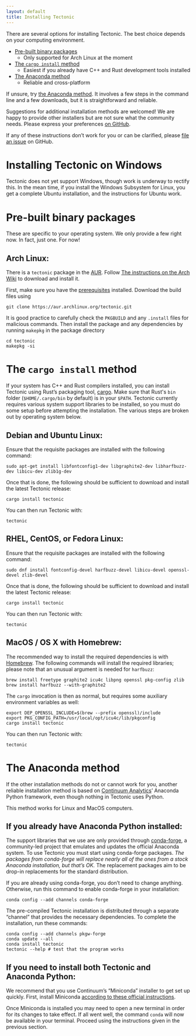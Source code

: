 ```yaml
---
layout: default
title: Installing Tectonic
---
```


There are several options for installing Tectonic. The best choice depends on
your computing environment.

- [Pre-built binary packages](#pre-built-binary-packages)
  - Only supported for Arch Linux at the moment
- [The `cargo install` method](#the-cargo-install-method)
  - Easiest if you already have C++ and Rust development tools installed
- [The Anaconda method](#the-anaconda-method)
  - Reliable and cross-platform

If unsure, try [the Anaconda method](#the-anaconda-method). It involves a few
steps in the command line and a few downloads, but it is straightforward and
reliable.

<p class="bs-callout bs-callout-warning">Suggestions for additional
installation methods are welcomed! We are happy to provide other installers
but are not sure what the community needs. Please express your preferences <a
href="https://github.com/tectonic-typesetting/tectonic-typesetting.github.io/issues/1">on
GitHub</a>.</p>

<p class="bs-callout bs-callout-warning">If any of these instructions don’t
work for you or can be clarified, please <a
href="https://github.com/tectonic-typesetting/tectonic-typesetting.github.io/issues/">file
an issue</a> on GitHub.</p>


# Installing Tectonic on Windows

Tectonic does not yet support Windows, though work is underway to rectify this.
In the mean time, if you install the Windows Subsystem for Linux, you get a
complete Ubuntu installation, and the instructions for Ubuntu work.


# Pre-built binary packages

These are specific to your operating system. We only provide a few right now.
In fact, just one. For now!

## Arch Linux:

There is a `tectonic` package in the
[AUR](https://aur.archlinux.org/packages/tectonic/).
Follow
[The instructions on the Arch Wiki](https://wiki.archlinux.org/index.php/Arch_User_Repository#Installing_packages)
to download and install it.

First, make sure you have the
[prerequisites](https://wiki.archlinux.org/index.php/Arch_User_Repository#Prerequisites)
installed.
Download the build files using
```
git clone https://aur.archlinux.org/tectonic.git
```
It is good practice to carefully check the `PKGBUILD`
and any `.install` files for malicious commands.
Then install the package and any dependencies
by running `makepkg` in the package directory
```
cd tectonic
makepkg -si
```

# The `cargo install` method

If your system has C++ and Rust compilers installed, you can install Tectonic
using Rust’s packaging tool, [cargo](http://doc.crates.io/index.html).
Make sure that Rust's `bin` folder (`$HOME/.cargo/bin` by default) is in
your `$PATH`.
Tectonic currently requires various system support libraries to be installed,
so you must do some setup before attempting the installation. The various
steps are broken out by operating system below.

## Debian and Ubuntu Linux:

Ensure that the requisite packages are installed with the following command:

```
sudo apt-get install libfontconfig1-dev libgraphite2-dev libharfbuzz-dev libicu-dev zlib1g-dev
```

Once that is done, the following should be sufficient to download and install
the latest Tectonic release:

```
cargo install tectonic
```

You can then run Tectonic with:

```
tectonic
```

## RHEL, CentOS, or Fedora Linux:

Ensure that the requisite packages are installed with the following command:

```
sudo dnf install fontconfig-devel harfbuzz-devel libicu-devel openssl-devel zlib-devel
```

Once that is done, the following should be sufficient to download and install
the latest Tectonic release:

```
cargo install tectonic
```

You can then run Tectonic with:

```
tectonic
```

## MacOS / OS X with Homebrew:

The recommended way to install the required dependencies is with
[Homebrew](http://brew.sh). The following commands will install the required
libraries; please note that an unusual argument is needed for `harfbuzz`:

```
brew install freetype graphite2 icu4c libpng openssl pkg-config zlib
brew install harfbuzz --with-graphite2
```

The `cargo` invocation is then as normal, but requires some auxiliary
environment variables as well:

```
export DEP_OPENSSL_INCLUDE=$(brew --prefix openssl)/include
export PKG_CONFIG_PATH=/usr/local/opt/icu4c/lib/pkgconfig
cargo install tectonic
```

You can then run Tectonic with:

```
tectonic
```

# The Anaconda method

If the other installation methods do not or cannot work for you, another
reliable installation method is based on
[Continuum Analytics](https://www.continuum.io/)’ Anaconda Python framework,
even though nothing in Tectonic uses Python.

This method works for Linux and MacOS computers.

## If you already have Anaconda Python installed:

The support libraries that we use are only provided through
[conda-forge](http://conda-forge.github.io/), a community-led project that
emulates and updates the official Anaconda system. To use Tectonic you must
start using conda-forge packages. *The packages from conda-forge will replace
nearly all of the ones from a stock Anaconda installation, but that’s OK.* The
replacement packages aim to be drop-in replacements for the standard
distribution.

If you are already using conda-forge, you don’t need to change anything.
Otherwise, run this command to enable conda-forge in your installation:

```
conda config --add channels conda-forge
```

The pre-compiled Tectonic installation is distributed through a separate
“channel” that provides the necessary dependencies. To complete the
installation, run these commands:

```
conda config --add channels pkgw-forge
conda update --all
conda install tectonic
tectonic --help # test that the program works
```

## If you need to install both Tectonic and Anaconda Python:

We recommend that you use Continuum’s “Miniconda” installer to get set up
quickly. First, install Miniconda
[according to these official instructions](https://conda.io/docs/install/quick.html).

Once Miniconda is installed you may need to open a new terminal in order for
its changes to take effect. If all went well, the command `conda` will now be
available in your terminal. Proceed using the instructions given in the
previous section.

